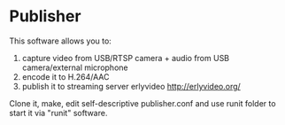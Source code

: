 Publisher
=========


This software allows you to:
1) capture video from USB/RTSP camera + audio from USB camera/external microphone
2) encode it to H.264/AAC
3) publish it to streaming server erlyvideo  http://erlyvideo.org/


Clone it, make, edit self-descriptive publisher.conf and use runit folder to start it via "runit" software.

